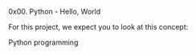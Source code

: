 0x00. Python - Hello, World

For this project, we expect you to look at this concept:

Python programming
